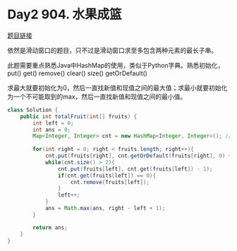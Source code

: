 # Day2 904. 水果成篮

[题目链接](https://leetcode.cn/problems/fruit-into-baskets/)

依然是滑动窗口的题目，只不过是滑动窗口求至多包含两种元素的最长子串。

此题需要重点熟悉Java中HashMap的使用，类似于Python字典。熟悉初始化，put() get() remove() clear() size() getOrDefault()

求最大就要初始化为0，然后一直找新值和现值之间的最大值；求最小就要初始化为一个不可能取到的max，然后一直找新值和现值之间的最小值。

```java
class Solution {
    public int totalFruit(int[] fruits) {
        int left = 0;
        int ans = 0;
        Map<Integer, Integer> cnt = new HashMap<Integer, Integer>(); // Map是接口，HashMap是实现了Map接口的类
        
        for(int right = 0; right < fruits.length; right++){
            cnt.put(fruits[right], cnt.getOrDefault(fruits[right], 0) + 1);
            while(cnt.size() > 2){
                cnt.put(fruits[left], cnt.get(fruits[left]) - 1);
                if(cnt.get(fruits[left]) == 0){
                    cnt.remove(fruits[left]);
                }
                left++;
            }
            ans = Math.max(ans, right - left + 1);
        }

        return ans;
    }
}
```
